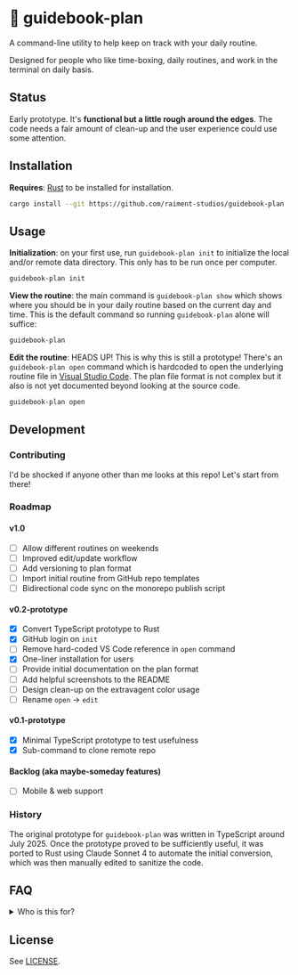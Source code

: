 # 🍁 guidebook-plan

A command-line utility to help keep on track with your daily routine.

Designed for people who like time-boxing, daily routines, and work in the terminal on daily basis.

## Status

Early prototype. It's **functional but a little rough around the edges**. The code needs a fair amount of clean-up and the user experience could use some attention.

## Installation

**Requires**: [Rust](https://rustup.rs/) to be installed for installation.

```bash
cargo install --git https://github.com/raiment-studios/guidebook-plan
```

## Usage

**Initialization**: on your first use, run `guidebook-plan init` to initialize the local and/or remote data directory. This only has to be run once per computer.

```bash
guidebook-plan init
```

**View the routine**: the main command is `guidebook-plan show` which shows where you should be in your daily routine based on the current day and time. This is the default command so running `guidebook-plan` alone will suffice:

```bash
guidebook-plan
```

**Edit the routine**: HEADS UP! This is why this is still a prototype! There's an `guidebook-plan open` command which is hardcoded to open the underlying routine file in [Visual Studio Code](https://code.visualstudio.com/). The plan file format is not complex but it also is not yet documented beyond looking at the source code.

```bash
guidebook-plan open
```

## Development

### Contributing

I'd be shocked if anyone other than me looks at this repo! Let's start from there!

### Roadmap

#### v1.0

-   [ ] Allow different routines on weekends
-   [ ] Improved edit/update workflow
-   [ ] Add versioning to plan format
-   [ ] Import initial routine from GitHub repo templates
-   [ ] Bidirectional code sync on the monorepo publish script

#### v0.2-prototype

-   [x] Convert TypeScript prototype to Rust
-   [x] GitHub login on `init`
-   [ ] Remove hard-coded VS Code reference in `open` command
-   [x] One-liner installation for users
-   [ ] Provide initial documentation on the plan format
-   [ ] Add helpful screenshots to the README
-   [ ] Design clean-up on the extravagent color usage
-   [ ] Rename `open` -> `edit`

#### v0.1-prototype

-   [x] Minimal TypeScript prototype to test usefulness
-   [x] Sub-command to clone remote repo

#### Backlog (aka maybe-someday features)

-   [ ] Mobile & web support

### History

The original prototype for `guidebook-plan` was written in TypeScript around July 2025. Once the prototype proved to be sufficiently useful, it was ported to Rust using Claude Sonnet 4 to automate the initial conversion, which was then manually edited to sanitize the code.

## FAQ

<details>
    <summary>Who is this for?</summary>

    People who like time boxing & daily routines and also work in the
    terminal frequently. It helps you stay on track by letting you know
    what you _said_ you'd be working on at any given moment.

</details>

## License

See [LICENSE](LICENSE).
